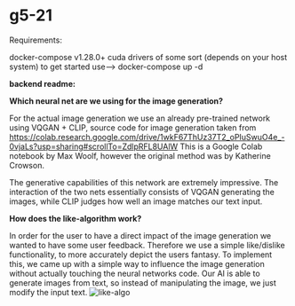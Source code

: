 # g5-21

Requirements:

docker-compose v1.28.0+
cuda drivers of some sort (depends on your host system)
to get started use--> docker-compose up -d


**backend readme:**

**Which neural net are we using for the image generation?**


For the actual image generation we use an already pre-trained network using VQGAN + CLIP, source code for image generation taken from
https://colab.research.google.com/drive/1wkF67ThUz37T2_oPIuSwuO4e_-0vjaLs?usp=sharing#scrollTo=ZdlpRFL8UAlW
This is a Google Colab notebook by Max Woolf, however the original method was by Katherine Crowson.

The generative capabilities of this network are extremely impressive. The interaction of the two nets essentially consists of VQGAN generating the images, while CLIP judges how well an image matches our text input.


**How does the like-algorithm work?**

In order for the user to have a direct impact of the image generation we wanted to have some user feedback. Therefore we use a simple like/dislike functionality, to more accurately depict the users fantasy.
To implement this, we came up with a simple way to influence the image generation without actually touching the neural networks code. Our AI is able to generate images from text, so instead of manipulating the image, we just modify the input text.
![like-algo](/uploads/1f1d4625e32e172cddd64b644b3da527/like-algo.png)
